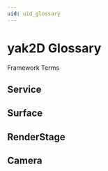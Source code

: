 ```yaml
---
uid: uid_glossary
---
```


# **yak2D** Glossary

Framework Terms

## Service

## Surface

## RenderStage

## Camera



